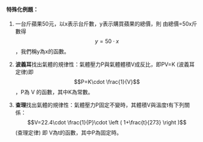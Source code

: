 #### 特殊化例題：

1. 一台斤蘋果50元，以x表示台斤數，y表示購買蘋果的總價，則
   由總價=50x斤數得  $$y=50\cdot x$$  ，我們稱y為x的函數。
2. **波義耳**找出氣體的規律性：氣體壓力P與氣體體積V成反比，即PV=K    \(波義耳定律\)即
   $$P=K\cdot \frac{1}{V}$$  ，P為 V 的函數，其中K為常數。

3. **查理**找出氣體的規律性：氣體壓力P固定不變時，其體積V與溫度t有下列關係：$$V=22.4\cdot \frac{1}{P}\cdot \left ( 1+\frac{t}{273} \right )$$\(查理定律\)
   即 V為t的函數，其中P為固定時。



